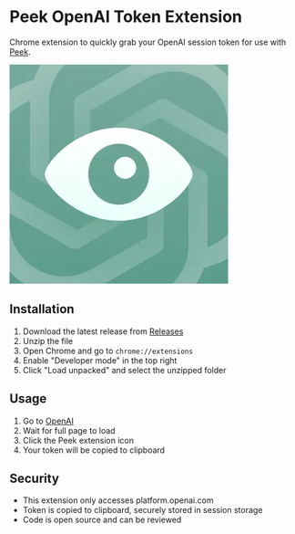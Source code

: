 # Peek OpenAI Token Extension

Chrome extension to quickly grab your OpenAI session token for use with [Peek](https://apps.apple.com/gb/app/peek-ai-api-monitoring/id6447682119).

![Peek Token Extension](peek.webp)

## Installation

1. Download the latest release from [Releases](../../releases)
2. Unzip the file
3. Open Chrome and go to `chrome://extensions`
4. Enable "Developer mode" in the top right
5. Click "Load unpacked" and select the unzipped folder

## Usage

1. Go to [OpenAI](https://platform.openai.com/usage)
2. Wait for full page to load
3. Click the Peek extension icon
4. Your token will be copied to clipboard

## Security

- This extension only accesses platform.openai.com
- Token is copied to clipboard, securely stored in session storage
- Code is open source and can be reviewed
